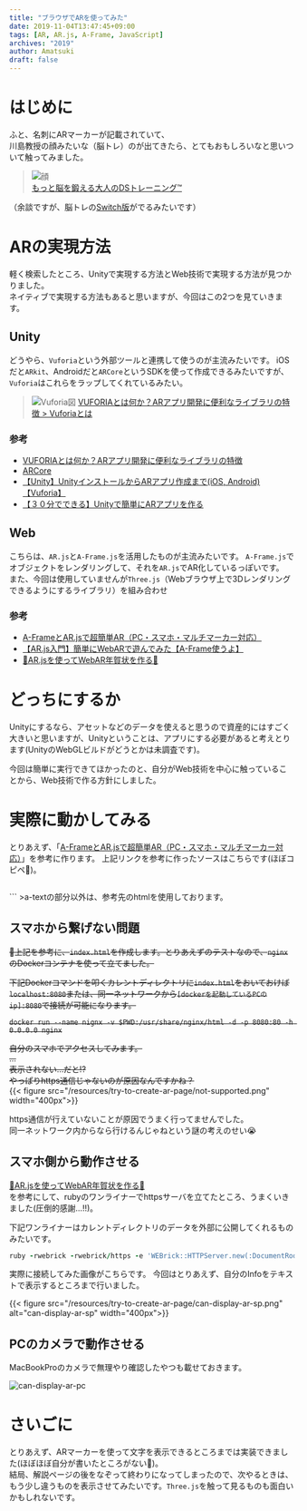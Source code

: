 ```yaml
---
title: "ブラウザでARを使ってみた"
date: 2019-11-04T13:47:45+09:00
tags: [AR, AR.js, A-Frame, JavaScript]
archives: "2019"
author: Amatsuki
draft: false
---
```

# はじめに
ふと、名刺にARマーカーが記載されていて、  
川島教授の顔みたいな（脳トレ）のが出てきたら、とてもおもしろいなと思いついて触ってみました。

>![顔](https://www.nintendo.co.jp/ds/anmj/top/needfla.gif)  
>[もっと脳を鍛える大人のDSトレーニング™](https://www.nintendo.co.jp/ds/anmj/index.html)

（余談ですが、脳トレの[Switch版](https://topics.nintendo.co.jp/c/article/aa9b7d00-e021-11e9-b641-063b7ac45a6d.html)がでるみたいです）

# ARの実現方法
軽く検索したところ、Unityで実現する方法とWeb技術で実現する方法が見つかりました。  
ネイティブで実現する方法もあると思いますが、今回はこの2つを見ていきます。

## Unity
どうやら、`Vuforia`という外部ツールと連携して使うのが主流みたいです。
iOSだと`ARkit`、Androidだと`ARCore`というSDKを使って作成できるみたいですが、`Vuforia`はこれらをラップしてくれているみたい。

>![Vuforia図](https://onetech.jp/blog/wp-content/uploads/2019/10/Vuforia-ar-develop-Engine-1024x586.png)
>[VUFORIAとは何か？ARアプリ開発に便利なライブラリの特徴 > Vuforiaとは](https://onetech.jp/blog/vuforia-ar-application-development-library-features-6002)

### 参考
- [VUFORIAとは何か？ARアプリ開発に便利なライブラリの特徴](https://onetech.jp/blog/vuforia-ar-application-development-library-features-6002)
- [ARCore](https://unity3d.com/jp/partners/google/arcore)
- [【Unity】UnityインストールからARアプリ作成まで(iOS, Android)【Vuforia】](https://qiita.com/rio_matsui/items/32cd036684d7c32f57f9)
- [【３０分でできる】Unityで簡単にARアプリを作る](http://makers.hatenablog.com/entry/2013/12/27/191636)

## Web
こちらは、`AR.js`と`A-Frame.js`を活用したものが主流みたいです。
`A-Frame.js`でオブジェクトをレンダリングして、それを`AR.js`でAR化しているっぽいです。  
また、今回は使用していませんが`Three.js`（Webブラウザ上で3Dレンダリングできるようにするライブラリ）を組み合わせ

### 参考
- [A-FrameとAR.jsで超簡単AR（PC・スマホ・マルチマーカー対応）](https://qiita.com/mkoku/items/c635566e829c303a7d3f)
- [【AR.js入門】簡単にWebARで遊んでみた【A-Frame使うよ】](https://qiita.com/sakaryu/items/769a2a538baf7e4ee1c7)
- [🐶AR.jsを使ってWebAR年賀状を作る🐶](https://iti.hatenablog.jp/entry/2017/12/04/090023)

# どっちにするか
Unityにするなら、アセットなどのデータを使えると思うので資産的にはすごく大きいと思いますが、Unityということは、アプリにする必要があると考えとります(UnityのWebGLビルドがどうとかは未調査です)。

今回は簡単に実行できてほかったのと、自分がWeb技術を中心に触っていることから、Web技術で作る方針にしました。

# 実際に動かしてみる
とりあえず、「[A-FrameとAR.jsで超簡単AR（PC・スマホ・マルチマーカー対応）](https://qiita.com/mkoku/items/c635566e829c303a7d3f)」を参考に作ります。
上記リンクを参考に作ったソースはこちらです(ほぼコピペ🤔)。

>```html
<!doctype HTML>
<html>
<script src="https://aframe.io/releases/0.8.2/aframe.min.js"></script>
<script src="https://cdn.rawgit.com/jeromeetienne/AR.js/1.5.0/aframe/build/aframe-ar.js"></script>
<!-- スクリプト読み込み -->

<body style='margin:0px; overflow:hidden;'>
<a-scene embedded arjs="debugUIEnabled:false;trackingMethod:best;" vr-mode-ui="enabled: false">
    <a-marker preset="hiro">
        <a-text value="Name: Urato Amatsuki\nTwitter: @AmatsukiUrato\nGithub: AmatsukiUrato" position="0 0.5 0" align="center"></a-text>
    </a-marker>
    <a-entity camera></a-entity>
</a-scene>
</body>
</html>
```
>a-textの部分以外は、参考先のhtmlを使用しております。

## スマホから繋げない問題
~~上記を参考に、`index.html`を作成します。とりあえずのテストなので、`nginx`のDockerコンテナを使って立てました。~~

~~下記Dockerコマンドを叩くカレントディレクトリに`index.html`をおいておけば`localhost:8080`または、同一ネットワークから`[dockerを起動しているPCのip]:8080`で接続が可能になります。~~

~~`docker run --name nignx -v $PWD:/usr/share/nginx/html -d -p 8080:80 -h 0.0.0.0 nginx`~~

~~自分のスマホでアクセスしてみます。  
...  
表示されない…だと!?  
やっぱりhttps通信じゃないのが原因なんですかね？~~  
{{< figure src="/resources/try-to-create-ar-page/not-supported.png" width="400px">}}

https通信が行えていないことが原因でうまく行ってませんでした。  
同一ネットワーク内からなら行けるんじゃねという謎の考えのせい😭

## スマホ側から動作させる
[🐶AR.jsを使ってWebAR年賀状を作る🐶](https://iti.hatenablog.jp/entry/2017/12/04/090023)  
を参考にして、rubyのワンライナーでhttpsサーバを立てたところ、うまくいきました(圧倒的感謝…!!)。

下記ワンライナーはカレントディレクトリのデータを外部に公開してくれるものみたいです。

```ruby
ruby -rwebrick -rwebrick/https -e 'WEBrick::HTTPServer.new(:DocumentRoot => "./", :Port => 8000, :SSLEnable => true, :SSLCertName => [["CN", WEBrick::Utils::getservername]] ).start'
```

実際に接続してみた画像がこちらです。
今回はとりあえず、自分のInfoをテキストで表示するところまで行いました。

{{< figure src="/resources/try-to-create-ar-page/can-display-ar-sp.png" alt="can-display-ar-sp" width="400px">}}

## PCのカメラで動作させる
MacBookProのカメラで無理やり確認したやつも載せておきます。

![can-display-ar-pc](/resources/try-to-create-ar-page/can-display-ar-pc.png)

# さいごに
とりあえず、ARマーカーを使って文字を表示できるところまでは実装できました(ほぼほぼ自分が書いたところがない🙈)。  
結局、解説ページの後をなぞって終わりになってしまったので、次やるときは、もう少し違うものを表示させてみたいです。`Three.js`を触って見るものも面白いかもしれないです。
